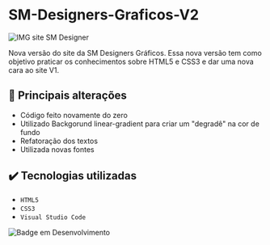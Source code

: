 # SM-Designers-Graficos-V2


![IMG site SM Designer](https://user-images.githubusercontent.com/112894988/235158922-615cfe11-aa2b-4598-a79d-f2c2fe3f111f.png)

Nova versão do site da SM Designers Gráficos.
Essa nova versão tem como objetivo praticar os conhecimentos sobre HTML5 e CSS3 e dar uma nova cara ao site V1.

## :hammer: Principais alterações

- Código feito novamente do zero
- Utilizado Backgorund linear-gradient para criar um "degradê" na cor de fundo 
- Refatoração dos textos
- Utilizada novas fontes

## ✔️ Tecnologias utilizadas

- ``HTML5``
- ``CSS3``
- ``Visual Studio Code``

![Badge em Desenvolvimento](http://img.shields.io/static/v1?label=STATUS&message=EM%20DESENVOLVIMENTO&color=GREEN&style=for-the-badge)
